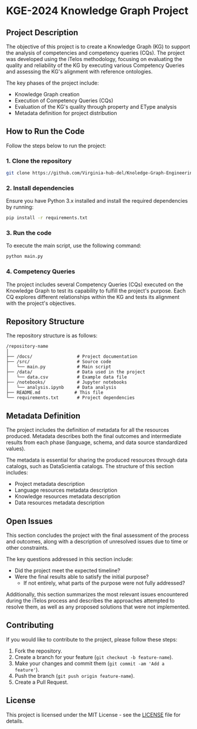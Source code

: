 # KGE-2024 Knowledge Graph Project

## Project Description

The objective of this project is to create a Knowledge Graph (KG) to support the analysis of competencies and competency queries (CQs). The project was developed using the iTelos methodology, focusing on evaluating the quality and reliability of the KG by executing various Competency Queries and assessing the KG's alignment with reference ontologies.

The key phases of the project include:
- Knowledge Graph creation
- Execution of Competency Queries (CQs)
- Evaluation of the KG's quality through property and EType analysis
- Metadata definition for project distribution

## How to Run the Code

Follow the steps below to run the project:

### 1. Clone the repository

```bash
git clone https://github.com/Virginia-hub-del/Knoledge-Graph-Engineering
```

### 2. Install dependencies

Ensure you have Python 3.x installed and install the required dependencies by running:

```bash
pip install -r requirements.txt
```

### 3. Run the code

To execute the main script, use the following command:

```bash
python main.py
```

### 4. Competency Queries

The project includes several Competency Queries (CQs) executed on the Knowledge Graph to test its capability to fulfill the project's purpose. Each CQ explores different relationships within the KG and tests its alignment with the project's objectives.

## Repository Structure

The repository structure is as follows:

```
/repository-name
│
├── /docs/                 # Project documentation
├── /src/                  # Source code
│   └── main.py            # Main script
├── /data/                 # Data used in the project
│   └── data.csv           # Example data file
├── /notebooks/            # Jupyter notebooks
│   └── analysis.ipynb     # Data analysis
├── README.md             # This file
└── requirements.txt       # Project dependencies
```

## Metadata Definition

The project includes the definition of metadata for all the resources produced. Metadata describes both the final outcomes and intermediate results from each phase (language, schema, and data source standardized values).

The metadata is essential for sharing the produced resources through data catalogs, such as DataScientia catalogs. The structure of this section includes:

- Project metadata description
- Language resources metadata description
- Knowledge resources metadata description
- Data resources metadata description

## Open Issues

This section concludes the project with the final assessment of the process and outcomes, along with a description of unresolved issues due to time or other constraints.

The key questions addressed in this section include:

- Did the project meet the expected timeline?
- Were the final results able to satisfy the initial purpose?
  - If not entirely, what parts of the purpose were not fully addressed?
  
Additionally, this section summarizes the most relevant issues encountered during the iTelos process and describes the approaches attempted to resolve them, as well as any proposed solutions that were not implemented.

## Contributing

If you would like to contribute to the project, please follow these steps:

1. Fork the repository.
2. Create a branch for your feature (`git checkout -b feature-name`).
3. Make your changes and commit them (`git commit -am 'Add a feature'`).
4. Push the branch (`git push origin feature-name`).
5. Create a Pull Request.

## License

This project is licensed under the MIT License - see the [LICENSE](LICENSE) file for details.
```

